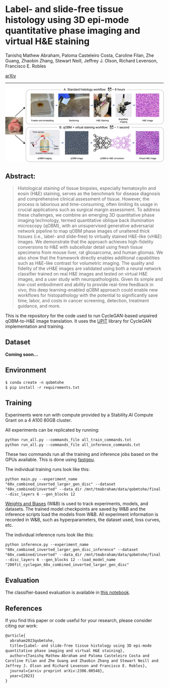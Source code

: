 # Label- and slide-free tissue histology using 3D epi-mode quantitative phase imaging and virtual H&E staining


Tanishq Mathew Abraham, Paloma Casteleiro Costa, Caroline Filan, Zhe Guang, Zhaobin Zhang,
Stewart Neill, Jeffrey J. Olson, Richard Levenson, Francisco E. Robles

[arXiv](https://arxiv.org/abs/2306.00548)

---

![](assets/Fig1.png)

## Abstract:
> Histological staining of tissue biopsies, especially hematoxylin and eosin (H&E) staining, serves as the benchmark for disease diagnosis and comprehensive clinical assessment of tissue. However, the process is laborious and time-consuming, often limiting its usage in crucial applications such as surgical margin assessment. To address these challenges, we combine an emerging 3D quantitative phase imaging technology, termed quantitative oblique back illumination microscopy (qOBM), with an unsupervised generative adversarial network pipeline to map qOBM phase images of unaltered thick tissues (i.e., label- and slide-free) to virtually stained H&E-like (vH&E) images. We demonstrate that the approach achieves high-fidelity conversions to H&E with subcellular detail using fresh tissue specimens from mouse liver, rat gliosarcoma, and human gliomas. We also show that the framework directly enables additional capabilities such as H&E-like contrast for volumetric imaging. The quality and fidelity of the vH&E images are validated using both a neural network classifier trained on real H&E images and tested on virtual H&E images, and a user study with neuropathologists. Given its simple and low-cost embodiment and ability to provide real-time feedback in vivo, this deep learning-enabled qOBM approach could enable new workflows for histopathology with the potential to significantly save time, labor, and costs in cancer screening, detection, treatment guidance, and more. 


This is the repository for the code used to run CycleGAN-based unpaired qOBM-to-H&E image translation. It uses the [UPIT](https://github.com/tmabraham/UPIT) library for CycleGAN implementation and training.


## Dataset

**Coming soon...**

## Environment

```
$ conda create -n qobmtohe
$ pip install -r requirements.txt
```

## Training

Experiments were run with compute provided by a Stability.AI Compute Grant on a 4 A100 80GB cluster.

All experiments can be replicated by running:
```
python run_all.py --commands_file all_train_commands.txt
python run_all.py --commands_file all_inference_commands.txt
```

These two commands run all the training and inference jobs based on the GPUs available. This is done using [fastgpu](https://fastgpu.fast.ai/).

The individual training runs look like this:
```
python main.py --experiment_name "60x_combined_inverted_larger_gen_disc" --dataset "60x_combined/inverted" --data_dir /mnt/tmabraham/data/qobmtohe/final --disc_layers 6 --gen_blocks 12
```

[Weights and Biases](https://wandb.com) (W&B) is used to track experiments, models, and datasets. The trained model checkpoints are saved by W&B and the inference scripts load the models from W&B. All experiment information is recorded in W&B, such as hyperparameters, the dataset used, loss curves, etc.

The individual inference runs look like this:
```
python inference.py --experiment_name "60x_combined_inverted_larger_gen_disc_inference" --dataset "60x_combined/inverted" --data_dir /mnt/tmabraham/data/qobmtohe/final --disc_layers 6 --gen_blocks 12 --load_model_name "200fit_cyclegan_60x_combined_inverted_larger_gen_disc"
```

## Evaluation

The classifier-based evaluation is available in [this notebook](evaluation-final.ipynb).


## References

If you find this paper or code useful for your research, please consider citing our work:

```
@article{
  abraham2023qobmtohe,
  title={Label- and slide-free tissue histology using 3D epi-mode quantitative phase imaging and virtual H&E staining},
  author={Tanishq Mathew Abraham and Paloma Casteleiro Costa and Caroline Filan and Zhe Guang and Zhaobin Zhang and Stewart Neill and Jeffrey J. Olson and Richard Levenson and Francisco E. Robles},
  journal={arxiv preprint arXiv:2306.00548},
  year={2023}
}
```